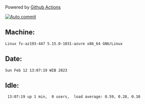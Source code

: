 Powered by [Github Actions](https://github.com/features/actions)

[![Auto commit](https://github.com/hiage/workstation/workflows/Auto%20commit/badge.svg)](https://github.com/hiage/workstation/actions?query=workflow%3A%22Auto+commit%22)

## Machine:
```
Linux fv-az193-447 5.15.0-1031-azure x86_64 GNU/Linux
```
## Date:
```
Sun Feb 12 13:07:19 WIB 2023
```
## Idle:
```
 13:07:19 up 1 min,  0 users,  load average: 0.59, 0.28, 0.10
```
